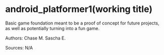 # android_platformer1(working title)
Basic game foundation meant to be a proof of concept for future projects, as well as potentially turning into a fun game.

Authors:
Chase M.
Sascha E.

Sources:
N/A
